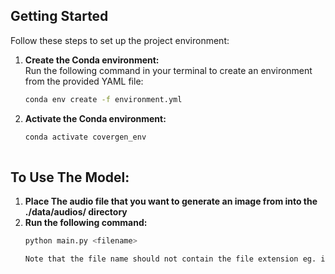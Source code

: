 ## Getting Started

Follow these steps to set up the project environment:

1. **Create the Conda environment:**  
   Run the following command in your terminal to create an environment from the provided YAML file:

   ```bash
   conda env create -f environment.yml

2. **Activate the Conda environment:**
   ```bash
   conda activate covergen_env
  
## To Use The Model:
1. **Place The audio file that you want to generate an image from into the ./data/audios/ directory**
2. **Run the following command:**
   ```bash
   python main.py <filename>

   Note that the file name should not contain the file extension eg. if you want to generate an image from song.mp3, the command is "python main.py song"
